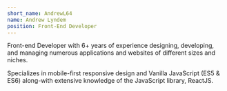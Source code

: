 ```yaml
---
short_name: AndrewL64
name: Andrew Lyndem
position: Front-End Developer
---
```

Front-end Developer with 6+ years of experience designing, developing, and managing numerous applications and websites of different sizes and niches.

Specializes in mobile-first responsive design and Vanilla JavaScript (ES5 & ES6) along-with extensive knowledge of the JavaScript library, ReactJS.